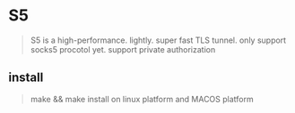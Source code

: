 # S5
> S5 is a high-performance. lightly. super fast TLS tunnel. only support socks5 procotol yet. support private authorization

## install 
> make && make install on linux platform and MACOS platform
